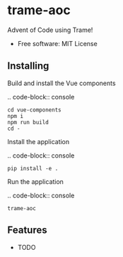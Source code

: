 trame-aoc
=========

Advent of Code using Trame!


* Free software: MIT License


Installing
----------
Build and install the Vue components

.. code-block:: console

    cd vue-components
    npm i
    npm run build
    cd -

Install the application

.. code-block:: console

    pip install -e .


Run the application

.. code-block:: console

    trame-aoc

Features
--------

* TODO
